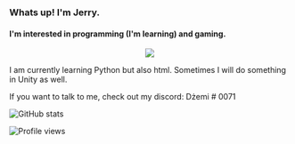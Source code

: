 ### Whats up! I'm Jerry.
#### I'm interested in programming (I'm learning) and gaming.

<div style="text-align:center"><img src="https://i.imgur.com/9EYo6Is.png" /></div>

I am currently learning Python but also html. Sometimes I will do something in Unity as well.

If you want to talk to me, check out my discord: Dżemi # 0071

![GitHub stats](https://github-readme-stats.vercel.app/api?username=Dzemi&show_icons=true)

![Profile views](https://gpvc.arturio.dev/Dzemi)
